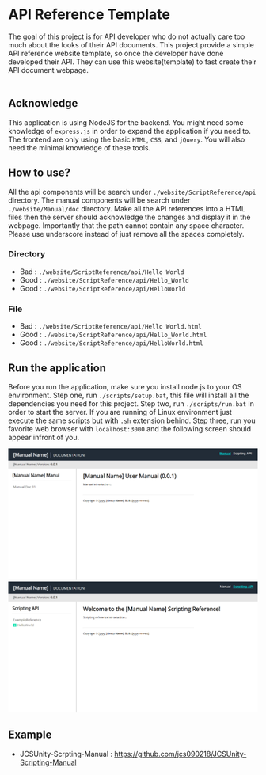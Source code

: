 # API Reference Template #

The goal of this project is for API developer who do not actually 
care too much about the looks of their API documents. This project 
provide a simple API reference website template, so once the developer 
have done developed their API. They can use this website(template) to 
fast create their API document webpage. <br/><br/>


## Acknowledge ##
This application is using NodeJS for the backend. You might need 
some knowledge of `express.js` in order to expand the application 
if you need to. The frontend are only using the basic `HTML`, `CSS`, 
and `jQuery`. You will also need the minimal knowledge of these tools.


## How to use? ##
All the api components will be search under `./website/ScriptReference/api` 
directory. The manual components will be search under `./website/Manual/doc` 
directory. Make all the API references into a HTML files then the server 
should acknowledge the changes and display it in the webpage. Importantly 
that the path cannot contain any space character. Please use underscore 
instead of just remove all the spaces completely.

### Directory ###
* Bad : `./website/ScriptReference/api/Hello World`
* Good : `./website/ScriptReference/api/Hello_World`
* Good : `./website/ScriptReference/api/HelloWorld`

### File ###
* Bad : `./website/ScriptReference/api/Hello World.html`
* Good : `./website/ScriptReference/api/Hello_World.html`
* Good : `./website/ScriptReference/api/HelloWorld.html`


## Run the application ##
Before you run the application, make sure you install node.js to 
your OS environment. Step one, run `./scripts/setup.bat`, this 
file will install all the dependencies you need for this project. 
Step two, run `./scripts/run.bat` in order to start the server. 
If you are running of Linux environment just execute the same scripts 
but with `.sh` extension behind. Step three, run you favorite web 
browser with `localhost:3000` and the following screen should appear 
infront of you. 

<img src="./screenshot/demo_01.png" style="with='960' height='540'"/>
<img src="./screenshot/demo_02.png" style="with='960' height='540'"/>


## Example ##
* JCSUnity-Scrpting-Manual : https://github.com/jcs090218/JCSUnity-Scripting-Manual
